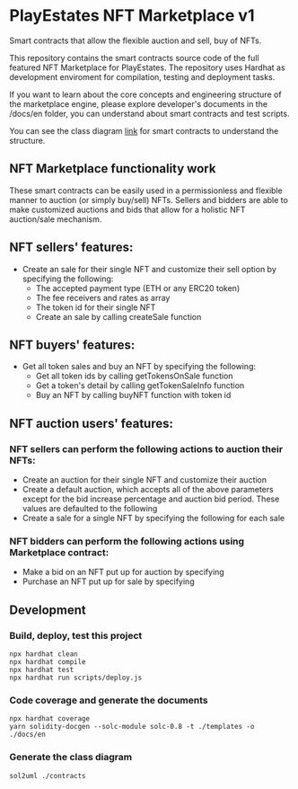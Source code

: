 # PlayEstates NFT Marketplace v1

Smart contracts that allow the flexible auction and sell, buy of NFTs.


This repository contains the smart contracts source code of the full featured NFT Marketplace for PlayEstates. 
The repository uses Hardhat as development enviroment for compilation, testing and deployment tasks.

If you want to learn about the core concepts and engineering structure of the marketplace engine, please explore developer's documents in the /docs/en folder, you can understand about smart contracts and test scripts.

You can see the class diagram [link](classDiagram.svg) for smart contracts to understand the structure.

## NFT Marketplace functionality work

These smart contracts can be easily used in a permissionless and flexible manner to auction (or simply buy/sell) NFTs. Sellers and bidders are able to make customized auctions and bids that allow for a holistic NFT auction/sale mechanism.

## NFT sellers' features:
- Create an sale for their single NFT and customize their sell option by specifying the following:
  - The accepted payment type (ETH or any ERC20 token)
  - The fee receivers and rates as array
  - The token id for their single NFT
  - Create an sale by calling createSale function

## NFT buyers' features:
- Get all token sales and buy an NFT by specifying the following:
  - Get all token ids by calling getTokensOnSale function
  - Get a token's detail by calling getTokenSaleInfo function
  - Buy an NFT by calling buyNFT function with token id
    
## NFT auction users' features:
### NFT sellers can perform the following actions to auction their NFTs:
- Create an auction for their single NFT and customize their auction
- Create a default auction, which accepts all of the above parameters except for the bid increase percentage and auction bid period. These values are defaulted to the following
- Create a sale for a single NFT by specifying the following for each sale
### NFT bidders can perform the following actions using Marketplace contract:
- Make a bid on an NFT put up for auction by specifying
- Purchase an NFT put up for sale by specifying

## Development
### Build, deploy, test this project
```shell
npx hardhat clean
npx hardhat compile
npx hardhat test
npx hardhat run scripts/deploy.js
```

### Code coverage and generate the documents
```shell
npx hardhat coverage  
yarn solidity-docgen --solc-module solc-0.8 -t ./templates -o ./docs/en
```

### Generate the class diagram
```shell
sol2uml ./contracts
```

